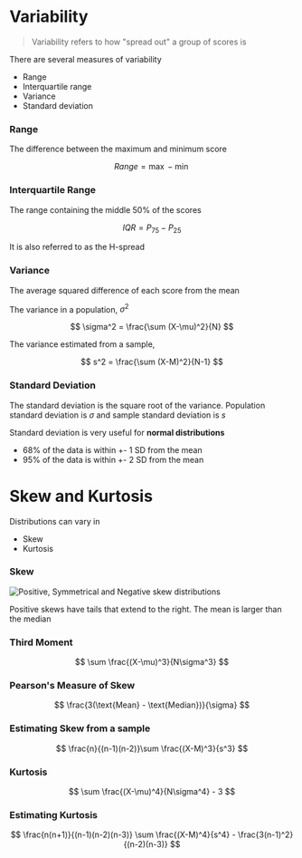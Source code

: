 # Variability

> Variability refers to how "spread out" a group of scores is

There are several measures of variability

- Range
- Interquartile range
- Variance
- Standard deviation

### Range

The difference between the maximum and minimum score

$$
Range = \max - \min
$$

### Interquartile Range

The range containing the middle 50% of the scores

$$
IQR = P_{75} - P_{25}
$$

It is also referred to as the H-spread

### Variance

The average squared difference of each score from the mean

The variance in a population, $\sigma^2$

$$
\sigma^2 = \frac{\sum (X-\mu)^2}{N}
$$

The variance estimated from a sample,

$$
s^2 = \frac{\sum (X-M)^2}{N-1}
$$

### Standard Deviation

The standard deviation is the square root of the variance. Population standard deviation is $\sigma$ and sample standard deviation is $s$

Standard deviation is very useful for **normal distributions**

- 68% of the data is within +- 1 SD from the mean
- 95% of the data is within +- 2 SD from the mean

# Skew and Kurtosis

Distributions can vary in

- Skew
- Kurtosis

### Skew

![Positive, Symmetrical and Negative skew distributions](https://en.wikipedia.org/wiki/Skewness#/media/File:Relationship_between_mean_and_median_under_different_skewness.png)

Positive skews have tails that extend to the right. The mean is larger than the median

### Third Moment

$$
\sum \frac{(X-\mu)^3}{N\sigma^3}
$$

### Pearson's Measure of Skew

$$
\frac{3(\text{Mean} - \text{Median})}{\sigma}
$$

### Estimating Skew from a sample

$$
\frac{n}{(n-1)(n-2)}\sum \frac{(X-M)^3}{s^3}
$$

### Kurtosis

$$
\sum \frac{(X-\mu)^4}{N\sigma^4} - 3
$$

### Estimating Kurtosis

$$
\frac{n(n+1)}{(n-1)(n-2)(n-3)} \sum \frac{(X-M)^4}{s^4} - \frac{3(n-1)^2}{(n-2)(n-3)}
$$
